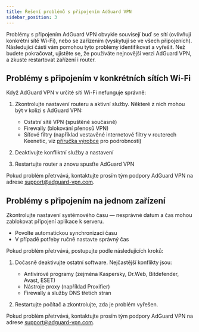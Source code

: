 ```yaml
---
title: Řešení problémů s připojením AdGuard VPN
sidebar_position: 3
---
```


Problémy s připojením AdGuard VPN obvykle souvisejí buď se sítí (ovlivňují konkrétní sítě Wi-Fi), nebo se zařízením (vyskytují se ve všech připojeních). Následující části vám pomohou tyto problémy identifikovat a vyřešit. Než budete pokračovat, ujistěte se, že používáte nejnovější verzi AdGuard VPN, a zkuste restartovat zařízení i router.

## Problémy s připojením v konkrétních sítích Wi-Fi

Když AdGuard VPN v určité síti Wi-Fi nefunguje správně:

1. Zkontrolujte nastavení routeru a aktivní služby. Některé z nich mohou být v kolizi s AdGuard VPN:

   - Ostatní sítě VPN (spuštěné současně)
   - Firewally (blokování přenosů VPN)
   - Síťové filtry (například vestavěné internetové filtry v routerech Keenetic, viz [příručka výrobce](https://help.keenetic.com/hc/en-us/articles/4415711575698-Content-filtering-and-ad-blocking-options) pro podrobnosti)

2. Deaktivujte konfliktní služby a nastavení

3. Restartujte router a znovu spusťte AdGuard VPN

Pokud problém přetrvává, kontaktujte prosím tým podpory AdGuard VPN na adrese support@adguard-vpn.com.

## Problémy s připojením na jednom zařízení

Zkontrolujte nastavení systémového času — nesprávné datum a čas mohou zablokovat připojení aplikace k serveru.

- Povolte automatickou synchronizaci času
- V případě potřeby ručně nastavte správný čas

Pokud problém přetrvává, postupujte podle následujících kroků:

1. Dočasně deaktivujte ostatní software. Nejčastější konflikty jsou:

   - Antivirové programy (zejména Kaspersky, Dr.Web, Bitdefender, Avast, ESET)
   - Nástroje proxy (například Proxifier)
   - Firewally a služby DNS třetích stran

2. Restartujte počítač a zkontrolujte, zda je problém vyřešen.

Pokud problém přetrvává, kontaktujte prosím tým podpory AdGuard VPN na adrese support@adguard-vpn.com.
